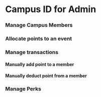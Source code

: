 # Campus ID for Admin

### Manage Campus Members

### Allocate points to an event

### Manage transactions

#### Manually add point to a member

#### Manually deduct point from a member

### Manage Perks

